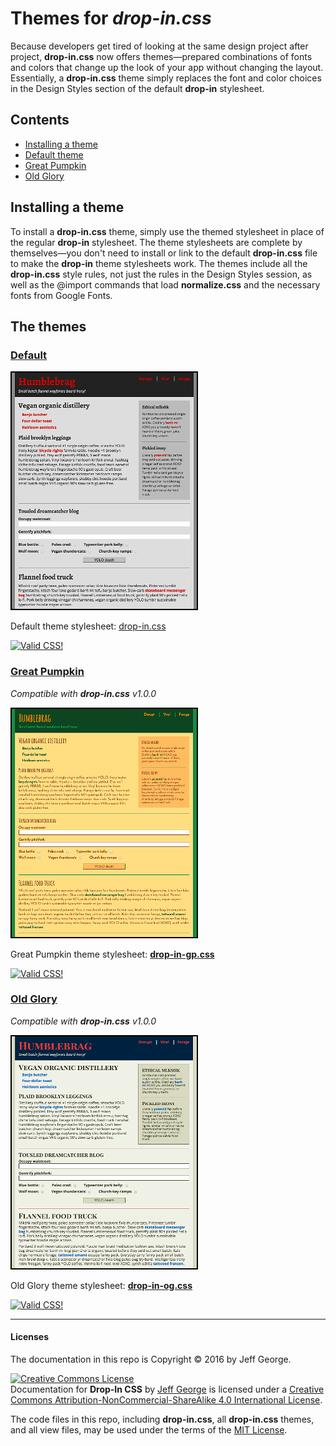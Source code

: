 # Themes for _drop-in.css_

Because developers get tired of looking at the same design project after project, **drop-in.css** now offers themes&mdash;prepared combinations of fonts and colors that change up the look of your app without changing the layout. Essentially, a **drop-in.css** theme simply replaces the font and color choices in the Design Styles section of the default **drop-in** stylesheet.

## Contents

- [Installing a theme](#installing-a-theme)
- [Default theme](#default)
- [Great Pumpkin](#great-pumpkin)
- [Old Glory](#old-glory)

## Installing a theme
To install a **drop-in.css** theme, simply use the themed stylesheet in place of the regular **drop-in** stylesheet. The theme stylesheets are complete by themselves&mdash;you don't need to install or link to the default **drop-in.css** file to make the **drop-in** theme stylesheets work. The themes include all the **drop-in.css** style rules, not just the rules in the Design Styles session, as well as the @import commands that load **normalize.css** and the necessary fonts from Google Fonts.

## The themes

### [Default](https://github.com/webdevjeffus/drop-in-css/blob/master/css/drop-in.css)

![Default Theme](https://github.com/webdevjeffus/drop-in-css/blob/master/img/default_theme.png "Default theme screenshot")

Default theme stylesheet: [drop-in.css](https://github.com/webdevjeffus/drop-in-css/blob/master/css/drop-in.css)

<p>
    <a href="http://jigsaw.w3.org/css-validator/check/referer">
        <img style="border:0;width:88px;height:31px"
            src="http://jigsaw.w3.org/css-validator/images/vcss"
            alt="Valid CSS!" />
    </a>
</p>


### [Great Pumpkin](https://github.com/webdevjeffus/drop-in-css/blob/master/css/drop-in-gp.css)
_Compatible with **drop-in.css** v1.0.0_

![Great Pumpkin Theme](https://github.com/webdevjeffus/drop-in-css/blob/master/img/great_pumpkin_theme.png "Great Pumpkin theme screenshot")

Great Pumpkin theme stylesheet: [**drop-in-gp.css**](https://github.com/webdevjeffus/drop-in-css/blob/master/css/drop-in-gp.css)

<p>
    <a href="http://jigsaw.w3.org/css-validator/check/referer">
        <img style="border:0;width:88px;height:31px"
            src="http://jigsaw.w3.org/css-validator/images/vcss"
            alt="Valid CSS!" />
    </a>
</p>


### [Old Glory](https://github.com/webdevjeffus/drop-in-css/blob/master/css/drop-in-og.css)
_Compatible with **drop-in.css** v1.0.0_

![Old Glory Theme](https://github.com/webdevjeffus/drop-in-css/blob/master/img/old_glory_theme.png "Old Glory theme screenshot")

Old Glory theme stylesheet: [**drop-in-og.css**](https://github.com/webdevjeffus/drop-in-css/blob/master/css/drop-in-og.css)

<p>
    <a href="http://jigsaw.w3.org/css-validator/check/referer">
        <img style="border:0;width:88px;height:31px"
            src="http://jigsaw.w3.org/css-validator/images/vcss"
            alt="Valid CSS!" />
    </a>
</p>

<hr>

#### Licenses

The documentation in this repo is Copyright &copy; 2016 by Jeff George.

<a rel="license" href="http://creativecommons.org/licenses/by-nc-sa/4.0/"><img alt="Creative Commons License" style="border-width:0" src="https://i.creativecommons.org/l/by-nc-sa/4.0/88x31.png" /></a><br /><span xmlns:dct="http://purl.org/dc/terms/" property="dct:title">Documentation for <b>Drop-In CSS</b></span> by
<a href="http://webdevjeff.us">Jeff George</a> is licensed under a <a rel="license" href="http://creativecommons.org/licenses/by-nc-sa/4.0/">Creative Commons Attribution-NonCommercial-ShareAlike 4.0 International License</a>.

The code files in this repo, including **drop-in.css**, all **drop-in.css** themes, and all view files, may be used under the terms of the [MIT License](https://opensource.org/licenses/MIT).


